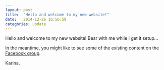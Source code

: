 ```yaml
---
layout: post
title:  "Hello and welcome to my new website!"
date:   2014-12-26 16:56:59
categories: update
---
```

Hello and welcome to my new website! Bear with me while I get it setup...

In the meantime, you might like to see some of the existing content on the
[Facebook group][].

Karina.

[Facebook group]: https://facebook.com/cookinsanity